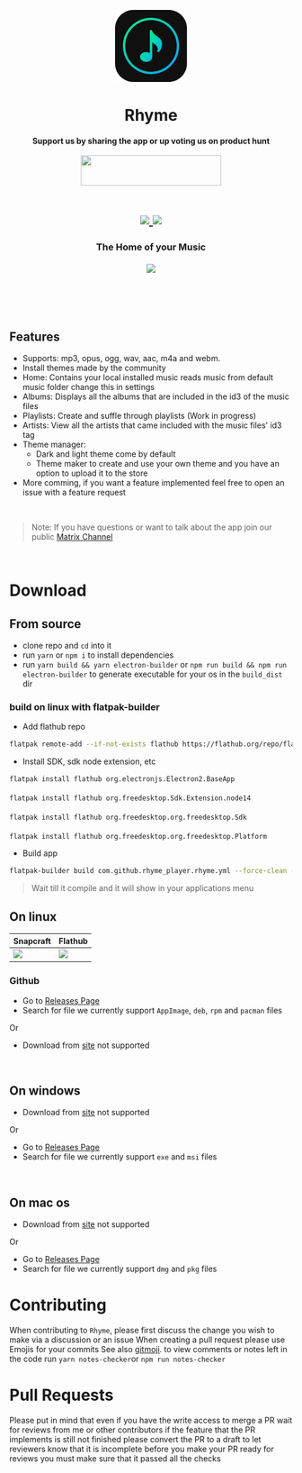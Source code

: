 <!-- Link to latest file: https://github.com/Rhyme-Player/RhymeApp/releases/latest/download/file.name -->
<!-- PROJECT LOGO -->
<p align="center">
  <a href="https://github.com/Rhyme-Player/RhymeApp">
    <img src="build/linux/icons/128x128.png" alt="Logo">
  </a>
  <h1 align="center">Rhyme</h1>
  <h4 align="center">
    Support us by sharing the app or up voting us on product hunt
    <br/>
    <br/>
    <a href="https://www.producthunt.com/posts/rhyme?utm_source=badge-featured&utm_medium=badge&utm_souce=badge-rhyme" target="_blank">
      <img src="https://api.producthunt.com/widgets/embed-image/v1/featured.svg?v=1&post_id=307173&theme=dark" style="width: 250px; height: 54px;" width="250" height="54" /></a>
  </h2>
  <h1 align="center">
    <a href="https://app.element.io/#/room/#rhymes-player:matrix.org">
      <img src ="https://img.shields.io/matrix/rhymes-player:matrix.org">
    </a>
    <a href="https://github.com/Rhyme-Player/Rhyme/releases">
      <img src ="https://img.shields.io/github/downloads/Rhyme-Player/RhymeApp/total">
    </a>
  </h1>
  <h3 align="center">
    The Home of your Music
    <br/>
    <br/>
    <img src="https://user-images.githubusercontent.com/77546233/133614526-452649b3-fb72-4347-9ee4-73ef8c6eea3f.png" />
  </h3>
</p>

<br/>
<br/>
<br/>

## Features

- Supports: mp3, opus, ogg, wav, aac, m4a and webm.
- Install themes made by the community
- Home: Contains your local installed music reads music from default music folder change this in settings
- Albums: Displays all the albums that are included in the id3 of the music files
- Playlists: Create and suffle through playlists (Work in progress)
- Artists: View all the artists that came included with the music files' id3 tag
- Theme manager:
  - Dark and light theme come by default
  - Theme maker to create and use your own theme and you have an option to upload it to the store
- More comming, if you want a feature implemented feel free to open an issue with a feature request

<br/>

> Note: If you have questions or want to talk about the app join our public [Matrix Channel](https://app.element.io/#/room/#rhymes-player:matrix.org)

<br/>

# Download

## From source

- clone repo and `cd` into it
- run `yarn` or `npm i` to install dependencies
- run `yarn build && yarn electron-builder` or `npm run build && npm run electron-builder` to generate executable for your os in the `build_dist` dir

### build on linux with flatpak-builder

- Add flathub repo

```sh
flatpak remote-add --if-not-exists flathub https://flathub.org/repo/flathub.flatpakrepo
```

- Install SDK, sdk node extension, etc

```sh
flatpak install flathub org.electronjs.Electron2.BaseApp

flatpak install flathub org.freedesktop.Sdk.Extension.node14

flatpak install flathub org.freedesktop.org.freedesktop.Sdk

flatpak install flathub org.freedesktop.org.freedesktop.Platform
```

- Build app

```sh
flatpak-builder build com.github.rhyme_player.rhyme.yml --force-clean --install --user
```

> Wait till it compile and it will show in your applications menu

## On linux

|        Snapcraft        | Flathub       	|
|------------------------	|---------------	|
<a href="https://snapcraft.io/rhyme"><img src="https://snapcraft.io/static/images/badges/en/snap-store-black.svg" width="200px" /></a>|<a href="https://flathub.org/apps/details/com.github.rhyme_player.rhyme"><img src="https://flathub.org/assets/badges/flathub-badge-i-en.svg" width="200px" /></a>

### Github

- Go to [Releases Page](https://github.com/Rhyme-Player/RhymeApp/releases)
- Search for file we currently support `AppImage`, `deb`, `rpm` and `pacman` files

Or

- Download from [site](https://rhyme.netlify.app/downloads/linux/) not supported

<br/>

## On windows

- Download from [site](https://rhyme.netlify.app/downloads/win/) not supported

Or

- Go to [Releases Page](https://github.com/Rhyme-Player/RhymeApp/releases)
- Search for file we currently support `exe` and `msi` files

<br/>

## On mac os

- Download from [site](https://rhyme.netlify.app/downloads/mac/) not supported

Or

- Go to [Releases Page](https://github.com/Rhyme-Player/RhymeApp/releases)
- Search for file we currently support `dmg` and `pkg` files

# Contributing

When contributing to `Rhyme`, please first discuss the change you wish to make via a discussion or an issue
When creating a pull request please use Emojis for your commits
See also [gitmoji](https://gitmoji.carloscuesta.me/).
to view comments or notes left in the code run `yarn notes-checker`or `npm run notes-checker`

# Pull Requests

Please put in mind that even if you have the write access to merge a PR wait for reviews from me or other contributors
if the feature that the PR implements is still not finished please convert the PR to a draft to let reviewers know that it is incomplete
before you make your PR ready for reviews you must make sure that it passed all the checks
